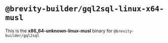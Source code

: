# `@brevity-builder/gql2sql-linux-x64-musl`

This is the **x86_64-unknown-linux-musl** binary for `@brevity-builder/gql2sql`

